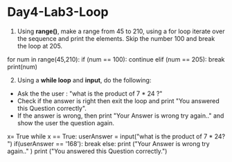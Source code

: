 # Day4-Lab3-Loop

1) Using **range()**, make a range from 45 to 210, using a for loop iterate over the sequence and print the elements. Skip the number 100 and break the loop at 205.

for num in range(45,210):
    if (num == 100):
        continue
    elif (num == 205):
        break
    print(num)

2) Using a **while loop** and **input**, do the following:
- Ask the the user : "what is the product of 7 * 24 ?"
- Check if the answer is right then exit the loop and print "You answered this Question correctly".
- If the answer is wrong, then print "Your Answer is wrong try again.." and show the user the question again.

x= True
while x == True:
    userAnswer = input("what is the product of 7 * 24? ")
    if(userAnswer == '168'):
        break
    else:
        print ("Your Answer is wrong try again.." )
print ("You answered this Question correctly.")

